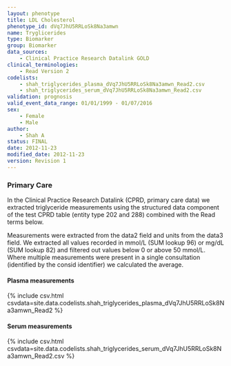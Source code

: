```yaml
---
layout: phenotype
title: LDL Cholesterol
phenotype_id: dVq7JhU5RRLoSk8Na3amwn
name: Tryglicerides
type: Biomarker
group: Biomarker
data_sources: 
    - Clinical Practice Research Datalink GOLD
clinical_terminologies: 
    - Read Version 2
codelists:
    - shah_triglycerides_plasma_dVq7JhU5RRLoSk8Na3amwn_Read2.csv
    - shah_triglycerides_serum_dVq7JhU5RRLoSk8Na3amwn_Read2.csv
validation: prognosis
valid_event_data_range: 01/01/1999 - 01/07/2016
sex: 
    - Female
    - Male
author: 
    - Shah A
status: FINAL
date: 2012-11-23
modified_date: 2012-11-23
version: Revision 1
---
```


### Primary Care

In the Clinical Practice Research Datalink (CPRD, primary care data) we extracted triglyceride measurements using the structured data component of the test CPRD table (entity type 202 and 288) combined with the Read terms below.

Measurements were extracted from the data2 field and units from the data3 field. We extracted all values recorded in mmol/L (SUM lookup 96) or mg/dL (SUM lookup 82) and filtered out values below 0 or above 50 mmol/L. Where multiple measurements were present in a single consultation (identified by the consid identifier) we calculated the average.

#### Plasma measurements

{% include csv.html csvdata=site.data.codelists.shah_triglycerides_plasma_dVq7JhU5RRLoSk8Na3amwn_Read2 %}

#### Serum measurements

{% include csv.html csvdata=site.data.codelists.shah_triglycerides_serum_dVq7JhU5RRLoSk8Na3amwn_Read2.csv %}


